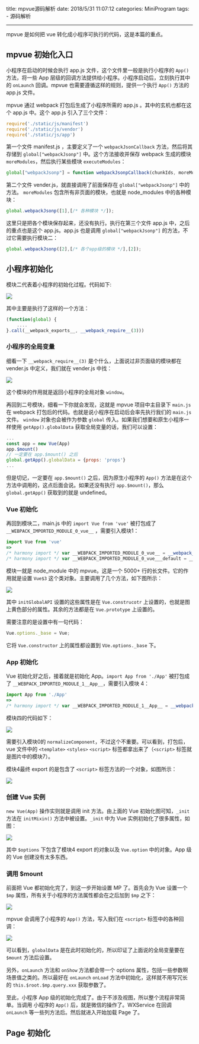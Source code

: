 title: mpvue源码解析
date: 2018/5/31 11:07:12
categories: MiniProgram
tags:
	- 源码解析
	
---

mpvue 是如何把 vue 转化成小程序可执行的代码，这是本篇的重点。

<!--more-->



## mpvue 初始化入口

小程序在启动的时候会执行 app.js 文件，这个文件里一般是执行小程序的 `App()` 方法，将一些 App 层级的回调方法提供给小程序。小程序启动后，立刻执行其中的 `onLaunch` 回调。mpvue 也需要遵循这样的规则，提供一个执行 `App()` 方法的 app.js 文件。

mpvue 通过 webpack 打包后生成了小程序所需的 app.js 。其中的玄机也都在这个 app.js 中。这个 app.js 引入了三个文件：

```javascript
require('./static/js/manifest')
require('./static/js/vendor')
require('./static/js/app')
```

第一个文件 manifest.js ，主要定义了一个 `webpackJsonCallback` 方法，然后将其存储到 `global["webpackJsonp"]` 中。这个方法接收并保存 webpack 生成的模块 `moreModules`，然后执行某些模块 `executeModules`：

```javascript
global["webpackJsonp"] = function webpackJsonpCallback(chunkIds, moreModules, executeModules) { ... }
```

第二个文件 vender.js，就直接调用了前面保存在 `global["webpackJsonp"]` 中的方法。 `moreModules` 包含所有非页面的模块，也就是 node_modules 中的各种模块：

```javascript
global.webpackJsonp([1],[/* 各种模块 */]);
```

这里只是把各个模块保存起来，还没有执行。执行在第三个文件 app.js 中，之后的重点也是这个 app.js。app.js 也是调用 `global["webpackJsonp"]` 的方法，不过它需要执行模块二：

```javascript
global.webpackJsonp([2],[/* 各个app级的模块 */],[2]);
```

## 小程序初始化

模块二代表着小程序的初始化过程。代码如下:

![](https://github.com/zhang759740844/MyImgs/blob/master/MyBlog/mpvue_1.png?raw=true)

其中主要是执行了这样的一个方法：

```javascript
(function(global) {
    ....
}.call(__webpack_exports__, __webpack_require__(3)))
```

### 小程序的全局变量

细看一下 `__webpack_require__(3)` 是个什么，上面说过非页面级的模块都在 vender.js 中定义，我们就在 vender.js 中找：

![](https://github.com/zhang759740844/MyImgs/blob/master/MyBlog/mpvue_2.png?raw=true)

这个模块的作用就是返回小程序的全局对象 `window`。

再回到二号模块，细看一下你就会发现，这就是 mpvue 项目中主目录下 `main.js` 在 webpack 打包后的代码。也就是说小程序在启动后会率先执行我们的 `main.js` 文件。 `window` 对象也会被作为参数 `global` 传入。如果我们想要和原生小程序一样使用 `getApp().globalData` 获取全局变量的话，我们可以设置：

```javascript
...
const app = new Vue(App)
app.$mount()
// 一定要在 app.$mount() 之后
global.getApp().globalData = {props: 'props'}
...
```

但是切记，一定要在 `app.$mount()` 之后，因为原生小程序的 `App()` 方法是在这个方法中调用的，这点后面会说。如果还没有执行 `app.$mount()`，那么 `global.getApp()` 获取到的就是 undefined。

### Vue 初始化

再回到模块二，main.js 中的 `import Vue from 'vue'` 被打包成了 `__WEBPACK_IMPORTED_MODULE_0_vue__` ，需要引入模块1：

```javascript
import Vue from 'vue'
=>
/* harmony import */ var __WEBPACK_IMPORTED_MODULE_0_vue__ = __webpack_require__(1);
/* harmony import */ var __WEBPACK_IMPORTED_MODULE_0_vue___default = __webpack_require__.n(__WEBPACK_IMPORTED_MODULE_0_vue__);
```

模块一就是 node_module 中的 mpvue。这是一个 5000+ 行的长文件。它的作用就是设置 `Vue$3` 这个类对象。主要调用了几个方法，如下图所示：

![](https://github.com/zhang759740844/MyImgs/blob/master/MyBlog/mpvue_3.png?raw=true)

其中 `initGlobalAPI` 设置的这些属性是在 `Vue.construcotr` 上设置的，也就是图上黄色部分的属性。其余的方法都是在 `Vue.prototype` 上设置的。

需要注意的是设置中有一句代码：

```javascript
Vue.options._base = Vue;
```

它将 `Vue.constructor` 上的属性都设置到 `VUe.options._base` 下。

### App 初始化

Vue 初始化好之后，接着就是初始化 App。`import App from './App'` 被打包成了 `__WEBPACK_IMPORTED_MODULE_1__App__`，需要引入模块 4：

```javascript
import App from './App'
=>
/* harmony import */ var __WEBPACK_IMPORTED_MODULE_1__App__ = __webpack_require__(4);
```

模块四的代码如下：

![](https://github.com/zhang759740844/MyImgs/blob/master/MyBlog/mpvue_4.png?raw=true)

需要引入模块0的 `normalizeComponent`，不过这个不重要。可以看到，打包后，vue 文件中的 `<template>` `<styles>` `<script>` 标签都拿出来了（`<script>` 标签就是图片中的模块7）。

模块4最终 export 的是包含了 `<script>` 标签方法的一个对象，如图所示：

![](https://github.com/zhang759740844/MyImgs/blob/master/MyBlog/mpvue_5.png?raw=true)

### 创建 Vue 实例

`new Vue(App)` 操作实则就是调用 init 方法。由上面的 Vue 初始化图可知，`_init` 方法在 `initMixin()` 方法中被设置。`_init` 中为 Vue 实例初始化了很多属性，如图：

![](https://github.com/zhang759740844/MyImgs/blob/master/MyBlog/mpvue_6.png?raw=true)

其中 `$options` 下包含了模块4 export 的对象以及 `Vue.option` 中的对象。App 级的 Vue 创建没有太多东西。

### 调用 $mount

前面把 Vue 都初始化完了，到这一步开始设置 MP 了。首先会为 Vue 设置一个 `$mp` 属性，所有关于小程序的方法属性都会在之后加到 `$mp` 之下：

![](https://github.com/zhang759740844/MyImgs/blob/master/MyBlog/mpvue_8.png?raw=true)

mpvue 会调用了小程序的 `App()` 方法，写入我们在 `<script>` 标签中的各种回调：

![](https://github.com/zhang759740844/MyImgs/blob/master/MyBlog/mpvue_7.png?raw=true)

可以看到，`globalData` 是在此时初始化的，所以印证了上面说的全局变量要在 `$mount` 方法后设置。

另外，`onLaunch` 方法和 `onShow` 方法都会带一个 options 属性，包括一些参数啊场景值之类的。所以最好在 `onLaunch` `onLoad` 方法中初始化，这样就不用写冗长的 `this.$root.$mp.query.xxx` 获取参数了。

至此，小程序 App 级的初始化完成了。由于不涉及视图，所以整个流程非常简单。当调用 小程序的 `App()` 后，就是微信的操作了。WXService 在回调 `onLaunch` 等一些列方法后。然后就进入开始加载 Page 了。

## Page 初始化







